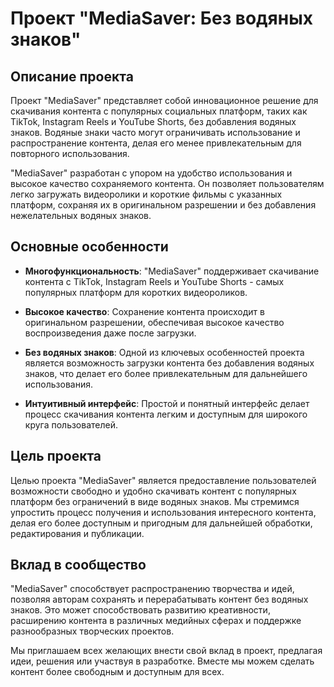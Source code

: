 # Проект "MediaSaver: Без водяных знаков"

## Описание проекта

Проект "MediaSaver" представляет собой инновационное решение для скачивания контента с популярных социальных платформ, таких как TikTok, Instagram Reels и YouTube Shorts, без добавления водяных знаков. Водяные знаки часто могут ограничивать использование и распространение контента, делая его менее привлекательным для повторного использования. 

"MediaSaver" разработан с упором на удобство использования и высокое качество сохраняемого контента. Он позволяет пользователям легко загружать видеоролики и короткие фильмы с указанных платформ, сохраняя их в оригинальном разрешении и без добавления нежелательных водяных знаков.

## Основные особенности

- **Многофункциональность**: "MediaSaver" поддерживает скачивание контента с TikTok, Instagram Reels и YouTube Shorts - самых популярных платформ для коротких видеороликов.

- **Высокое качество**: Сохранение контента происходит в оригинальном разрешении, обеспечивая высокое качество воспроизведения даже после загрузки.

- **Без водяных знаков**: Одной из ключевых особенностей проекта является возможность загрузки контента без добавления водяных знаков, что делает его более привлекательным для дальнейшего использования.

- **Интуитивный интерфейс**: Простой и понятный интерфейс делает процесс скачивания контента легким и доступным для широкого круга пользователей.

## Цель проекта

Целью проекта "MediaSaver" является предоставление пользователей возможности свободно и удобно скачивать контент с популярных платформ без ограничений в виде водяных знаков. Мы стремимся упростить процесс получения и использования интересного контента, делая его более доступным и пригодным для дальнейшей обработки, редактирования и публикации.

## Вклад в сообщество

"MediaSaver" способствует распространению творчества и идей, позволяя авторам сохранять и перерабатывать контент без водяных знаков. Это может способствовать развитию креативности, расширению контента в различных медийных сферах и поддержке разнообразных творческих проектов.

Мы приглашаем всех желающих внести свой вклад в проект, предлагая идеи, решения или участвуя в разработке. Вместе мы можем сделать контент более свободным и доступным для всех.